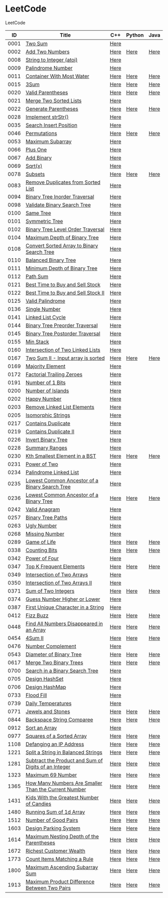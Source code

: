 # LeetCode

LeetCode

| ID   | Title                                                                                                                                       | C++                                                                         | Python                                                                        | Java                                                                          |
| ---- | ------------------------------------------------------------------------------------------------------------------------------------------- | --------------------------------------------------------------------------- | ----------------------------------------------------------------------------- | ----------------------------------------------------------------------------- |
| 0001 | [Two Sum](https://leetcode.com/problems/two-sum/)                                                                                           | [Here](./C++/0001-two-sum.cpp)                                              |                                                                               |                                                                               |
| 0002 | [Add Two Numbers](https://leetcode.com/problems/add-two-numbers/)                                                                           | [Here](./C++/0002-add-two-numbers.cpp)                                      | [Here](./Python/0002-add-two-numbers.py)                                      | [Here](./Java/0002-add-two-numbers.java)                                      |
| 0008 | [String to Integer (atoi)](https://leetcode.com/problems/string-to-integer-atoi/)                                                           | [Here](./C++/0008-string-to-integer-atoi.cpp)                               |                                                                               |                                                                               |
| 0009 | [Palindrome Number](https://leetcode.com/problems/palindrome-number/)                                                                       | [Here](./C++/0009-palindrome-number.cpp)                                    |                                                                               |                                                                               |
| 0011 | [Container With Most Water](https://leetcode.com/problems/container-with-most-water/)                                                       | [Here](./C++/0011-container-with-most-water.cpp)                            | [Here](./Python/0011-container-with-most-water.py)                            | [Here](./Java/0011-container-with-most-water.java)                            |
| 0015 | [3Sum](https://leetcode.com/problems/3sum/)                                                                                                 | [Here](./C++/0015-3sum.cpp)                                                 | [Here](./Python/0015-3sum.py)                                                 | [Here](./Java/0015-3sum.java)                                                 |
| 0020 | [Valid Parentheses](https://leetcode.com/problems/valid-parentheses/)                                                                       | [Here](./C++/0020-valid-parentheses.cpp)                                    | [Here](./Python/0020-valid-parentheses.py)                                    | [Here](./Java/0020-valid-parentheses.java)                                    |
| 0021 | [Merge Two Sorted Lists](https://leetcode.com/problems/merge-two-sorted-lists/)                                                             | [Here](./C++/0021-merge-two-sorted-lists.cpp)                               |                                                                               |                                                                               |
| 0022 | [Generate Parentheses](https://leetcode.com/problems/generate-parentheses/)                                                                 | [Here](./C++/0022-generate-parentheses.cpp)                                 | [Here](./Python/0022-generate-parentheses.py)                                 | [Here](./Java/0022-generate-parentheses.java)                                 |
| 0028 | [Implement strStr()](https://leetcode.com/problems/implement-strstr/)                                                                       | [Here](./C++/0028-implement-strstr.cpp)                                     |                                                                               |                                                                               |
| 0035 | [Search Insert Position](https://leetcode.com/problems/search-insert-position/)                                                             | [Here](./C++/0035-search-insert-position.cpp)                               |                                                                               |                                                                               |
| 0046 | [Permutations](https://leetcode.com/problems/permutations/)                                                                                 | [Here](./C++/0046-permutations.cpp)                                         | [Here](./Python/0046-permutations.py)                                         | [Here](./Java/0046-permutations.java)                                         |
| 0053 | [Maximum Subarray](https://leetcode.com/problems/maximum-subarray/)                                                                         | [Here](/C++/0053-maximum-subarray.cpp)                                      |                                                                               |                                                                               |
| 0066 | [Plus One](https://leetcode.com/problems/plus-one/)                                                                                         | [Here](./C++/0066-plus-one.cpp)                                             |                                                                               |                                                                               |
| 0067 | [Add Binary](https://leetcode.com/problems/add-binary/)                                                                                     | [Here](./C++/0067-add-binary.cpp)                                           |                                                                               |                                                                               |
| 0069 | [Sqrt(x)](https://leetcode.com/problems/sqrtx/)                                                                                             | [Here](./C++/0069-sqrtx.cpp)                                                |                                                                               |                                                                               |
| 0078 | [Subsets](https://leetcode.com/problems/subsets/)                                                                                           | [Here](./C++/0078-subsets.cpp)                                              | [Here](./Python/0078-subsets.py)                                              | [Here](./Java/0078-subsets.java)                                              |
| 0083 | [Remove Duplicates from Sorted List](https://leetcode.com/problems/remove-duplicates-from-sorted-list/)                                     | [Here](./C++/0083-remove-duplicates-from-sorted-list.cpp)                   |                                                                               |                                                                               |
| 0094 | [Binary Tree Inorder Traversal](https://leetcode.com/problems/binary-tree-inorder-traversal/)                                               | [Here](./C++/0094-binary-tree-inorder-traversal.cpp)                        |                                                                               |                                                                               |
| 0098 | [Validate Binary Search Tree](https://leetcode.com/problems/validate-binary-search-tree/)                                                   | [Here](./C++/0098-validate-binary-search-tree.cpp)                          |                                                                               |                                                                               |
| 0100 | [Same Tree](https://leetcode.com/problems/same-tree/)                                                                                       | [Here](./C++/0100-same-tree.cpp)                                            |                                                                               |                                                                               |
| 0101 | [Symmetric Tree](https://leetcode.com/problems/symmetric-tree/)                                                                             | [Here](./C++/0101-symmetric-tree.cpp)                                       |                                                                               |                                                                               |
| 0102 | [Binary Tree Level Order Traversal](https://leetcode.com/problems/binary-tree-level-order-traversal/)                                       | [Here](./C++/0102-binary-tree-level-order-traversal.cpp)                    |                                                                               |                                                                               |
| 0104 | [Maximum Depth of Binary Tree](https://leetcode.com/problems/maximum-depth-of-binary-tree/)                                                 | [Here](./C++/0104-maximum-depth-of-binary-tree.cpp)                         |                                                                               |                                                                               |
| 0108 | [Convert Sorted Array to Binary Search Tree](https://leetcode.com/problems/convert-sorted-array-to-binary-search-tree/)                     | [Here](./C++/0108-convert-sorted-array-to-binary-search-tree.cpp)           |                                                                               |                                                                               |
| 0110 | [Balanced Binary Tree](https://leetcode.com/problems/balanced-binary-tree/)                                                                 | [Here](./C++/0110-balanced-binary-tree.cpp)                                 |                                                                               |                                                                               |
| 0111 | [Minimum Depth of Binary Tree](https://leetcode.com/problems/minimum-depth-of-binary-tree/)                                                 | [Here](./C++/0111-minimum-depth-of-binary-tree.cpp)                         |                                                                               |                                                                               |
| 0112 | [Path Sum](https://leetcode.com/problems/path-sum/)                                                                                         | [Here](./C++/0112-path-sum.cpp)                                             |                                                                               |                                                                               |
| 0121 | [Best Time to Buy and Sell Stock](https://leetcode.com/problems/best-time-to-buy-and-sell-stock/)                                           | [Here](./C++/0121-best-time-to-buy-and-sell-stock.cpp)                      |                                                                               |                                                                               |
| 0122 | [Best Time to Buy and Sell Stock II](https://leetcode.com/problems/best-time-to-buy-and-sell-stock-ii/)                                     | [Here](./C++/0122-best-time-to-buy-and-sell-stock-ii.cpp)                   |                                                                               |                                                                               |
| 0125 | [Valid Palindrome](https://leetcode.com/problems/valid-palindrome/)                                                                         | [Here](./C++/0125-valid-palindrome.cpp)                                     |                                                                               |                                                                               |
| 0136 | [Single Number](https://leetcode.com/problems/single-number/)                                                                               | [Here](./C++/0136-single-number.cpp)                                        |                                                                               |                                                                               |
| 0141 | [Linked List Cycle](https://leetcode.com/problems/linked-list-cycle/)                                                                       | [Here](./C++/0141-linked-list-cycle.cpp)                                    |                                                                               |                                                                               |
| 0144 | [Binary Tree Preorder Traversal](https://leetcode.com/problems/binary-tree-preorder-traversal/)                                             | [Here](./C++/0144-binary-tree-preorder-traversal.cpp)                       |                                                                               |                                                                               |
| 0145 | [Binary Tree Postorder Traversal](https://leetcode.com/problems/binary-tree-postorder-traversal/)                                           | [Here](./C++/0145-binary-tree-postorder-traversal.cpp)                      |                                                                               |                                                                               |
| 0155 | [Min Stack](https://leetcode.com/problems/min-stack/)                                                                                       | [Here](./C++/0155-min-stack.cpp)                                            |                                                                               |                                                                               |
| 0160 | [Intersection of Two Linked Lists](https://leetcode.com/problems/intersection-of-two-linked-lists/)                                         | [Here](./C++/0160-intersection-of-two-linked-lists.cpp)                     |                                                                               |                                                                               |
| 0167 | [Two Sum II - Input array is sorted](https://leetcode.com/problems/two-sum-ii-input-array-is-sorted/)                                       | [Here](./C++/0167-two-sum-ii-input-array-is-sorted.cpp)                     | [Here](./Python/0167-two-sum-ii-input-array-is-sorted.py)                     | [Here](./Java/0167-two-sum-ii-input-array-is-sorted.java)                     |
| 0169 | [Majority Element](https://leetcode.com/problems/majority-element/)                                                                         | [Here](./C++/0169-majority-element.cpp)                                     |                                                                               |                                                                               |
| 0172 | [Factorial Trailing Zeroes](https://leetcode.com/problems/factorial-trailing-zeroes/)                                                       | [Here](./C++/0172-factorial-trailing-zeroes.cpp)                            |                                                                               |                                                                               |
| 0191 | [Number of 1 Bits](https://leetcode.com/problems/number-of-1-bits/)                                                                         | [Here](./C++/0191-number-of-1-bits.cpp)                                     |                                                                               |                                                                               |
| 0200 | [Number of Islands](https://leetcode.com/problems/number-of-islands/)                                                                       | [Here](./C++/0200-number-of-islands.cpp)                                    |                                                                               |                                                                               |
| 0202 | [Happy Number](https://leetcode.com/problems/happy-number/)                                                                                 | [Here](./C++/0202-happy-number.cpp)                                         |                                                                               |                                                                               |
| 0203 | [Remove Linked List Elements](https://leetcode.com/problems/remove-linked-list-elements/)                                                   | [Here](./C++/0203-remove-linked-list-elements.cpp)                          |                                                                               |                                                                               |
| 0205 | [Isomorphic Strings](https://leetcode.com/problems/isomorphic-strings/)                                                                     | [Here](./C++/0205-isomorphic-strings.cpp)                                   |                                                                               |                                                                               |
| 0217 | [Contains Duplicate](https://leetcode.com/problems/contains-duplicate/)                                                                     | [Here](./C++/0217-contains-duplicate.cpp)                                   |                                                                               |                                                                               |
| 0219 | [Contains Duplicate II](https://leetcode.com/problems/contains-duplicate-ii/)                                                               | [Here](./C++/0219-contains-duplicate-ii.cpp)                                |                                                                               |                                                                               |
| 0226 | [Invert Binary Tree](https://leetcode.com/problems/invert-binary-tree/)                                                                     | [Here](./C++/0226-invert-binary-tree.cpp)                                   |                                                                               |                                                                               |
| 0228 | [Summary Ranges](https://leetcode.com/problems/summary-ranges/)                                                                             | [Here](./C++/0228-summary-ranges.cpp)                                       |                                                                               |                                                                               |
| 0230 | [Kth Smallest Element in a BST](https://leetcode.com/problems/kth-smallest-element-in-a-bst/)                                               | [Here](./C++/0230-kth-smallest-element-in-a-bst.cpp)                        | [Here](./Python/0230-kth-smallest-element-in-a-bst.py)                        | [Here](./Java/0230-kth-smallest-element-in-a-bst.java)                        |
| 0231 | [Power of Two](https://leetcode.com/problems/power-of-two/)                                                                                 | [Here](./C++/0231-power-of-two.cpp)                                         |                                                                               |                                                                               |
| 0234 | [Palindrome Linked List](https://leetcode.com/problems/palindrome-linked-list/)                                                             | [Here](./C++/0234-palindrome-linked-list.cpp)                               |                                                                               |                                                                               |
| 0235 | [Lowest Common Ancestor of a Binary Search Tree](https://leetcode.com/problems/lowest-common-ancestor-of-a-binary-search-tree/)             | [Here](./C++/0235-lowest-common-ancestor-of-a-binary-search-tree.cpp)       |                                                                               |                                                                               |
| 0236 | [Lowest Common Ancestor of a Binary Tree](https://leetcode.com/problems/lowest-common-ancestor-of-a-binary-tree/)                           | [Here](./C++/)                                                              | [Here](./Python/0236-lowest-common-ancestor-of-a-binary-tree.py)              | [Here](./Java/0236-lowest-common-ancestor-of-a-binary-tree.java)              |
| 0242 | [Valid Anagram](https://leetcode.com/problems/valid-anagram/)                                                                               | [Here](./C++/0242-valid-anagram.cpp)                                        |                                                                               |                                                                               |
| 0257 | [Binary Tree Paths](https://leetcode.com/problems/binary-tree-paths/)                                                                       | [Here](./C++/0257-binary-tree-paths.cpp)                                    |                                                                               |                                                                               |
| 0263 | [Ugly Number](https://leetcode.com/problems/ugly-number/)                                                                                   | [Here](./C++/0263-ugly-number.cpp)                                          |                                                                               |                                                                               |
| 0268 | [Missing Number](https://leetcode.com/problems/missing-number/)                                                                             | [Here](./C++/0268-missing-number.cpp)                                       |                                                                               |                                                                               |
| 0289 | [Game of Life](https://leetcode.com/problems/game-of-life/)                                                                                 | [Here](./C++/0289-game-of-life.cpp)                                         | [Here](./Python/0289-game-of-life.py)                                         | [Here](./Java/0289-game-of-life.java)                                         |
| 0338 | [Counting Bits](https://leetcode.com/problems/counting-bits/)                                                                               | [Here](./C++/0338-counting-bits.cpp)                                        | [Here](./Python/0338-counting-bits.py)                                        | [Here](./Java/0338-counting-bits.java)                                        |
| 0342 | [Power of Four](https://leetcode.com/problems/power-of-four/)                                                                               | [Here](./C++/0342-power-of-four.cpp)                                        |                                                                               |                                                                               |
| 0347 | [Top K Frequent Elements](https://leetcode.com/problems/top-k-frequent-elements/)                                                           | [Here](./C++/0347-top-k-frequent-elements.cpp)                              | [Here](./Python/0347-top-k-frequent-elements.py)                              | [Here](./Java/0347-top-k-frequent-elements.java)                              |
| 0349 | [Intersection of Two Arrays](https://leetcode.com/problems/intersection-of-two-arrays/)                                                     | [Here](./C++/0349-intersection-of-two-arrays.cpp)                           |                                                                               |                                                                               |
| 0350 | [Intersection of Two Arrays II](https://leetcode.com/problems/intersection-of-two-arrays-ii/)                                               | [Here](./C++/0350-intersection-of-two-arrays-ii.cpp)                        |                                                                               |                                                                               |
| 0371 | [Sum of Two Integers](https://leetcode.com/problems/sum-of-two-integers/)                                                                   | [Here](./C++/0371-sum-of-two-integers.cpp)                                  | [Here](./Python/0371-sum-of-two-integers.py)                                  | [Here](./Java/0371-sum-of-two-integers.java)                                  |
| 0374 | [Guess Number Higher or Lower](https://leetcode.com/problems/guess-number-higher-or-lower/)                                                 | [Here](./C++/0374-guess-number-higher-or-lower.cpp)                         |                                                                               |                                                                               |
| 0387 | [First Unique Character in a String](https://leetcode.com/problems/first-unique-character-in-a-string/)                                     | [Here](./C++/0387-first-unique-character-in-a-string.cpp)                   |                                                                               |                                                                               |
| 0412 | [Fizz Buzz](https://leetcode.com/problems/fizz-buzz/)                                                                                       | [Here](./C++/0412-fizz-buzz.cpp)                                            | [Here](./Python/0412-fizz-buzz.py)                                            | [Here](./Java/0412-fizz-buzz.java)                                            |
| 0448 | [Find All Numbers Disappeared in an Array](https://leetcode.com/problems/find-all-numbers-disappeared-in-an-array/)                         | [Here](./C++/0448-find-all-numbers-disappeared-in-an-array.cpp)             | [Here](./Python/0448-find-all-numbers-disappeared-in-an-array.py)             | [Here](./Java/0448-find-all-numbers-disappeared-in-an-array.java)             |
| 0454 | [4Sum II](https://leetcode.com/problems/4sum-ii/)                                                                                           | [Here](./C++/0454-4sum-ii.cpp)                                              | [Here](./Python/0454-4sum-ii.py)                                              | [Here](./Java/0454-4sum-ii.java)                                              |
| 0476 | [Number Complement](https://leetcode.com/problems/number-complement/)                                                                       | [Here](./C++/0476-number-complement.cpp)                                    |                                                                               |                                                                               |
| 0543 | [Diameter of Binary Tree](https://leetcode.com/problems/diameter-of-binary-tree/)                                                           | [Here](./C++/0543-diameter-of-binary-tree.cpp)                              | [Here](./Python/0543-diameter-of-binary-tree.py)                              | [Here](./Java/0543-diameter-of-binary-tree.java)                              |
| 0617 | [Merge Two Binary Trees](https://leetcode.com/problems/merge-two-binary-trees/)                                                             | [Here](./C++/0617-merge-two-binary-trees.cpp)                               | [Here](./Python/0617-merge-two-binary-trees.py)                               | [Here](./Java/0617-merge-two-binary-trees.java)                               |
| 0700 | [Search in a Binary Search Tree](https://leetcode.com/problems/search-in-a-binary-search-tree/)                                             | [Here](./C++/0700-search-in-a-binary-search-tree.cpp)                       |                                                                               |                                                                               |
| 0705 | [Design HashSet](https://leetcode.com/problems/design-hashset/)                                                                             | [Here](./C++/0705-design-hashset.cpp)                                       |                                                                               |                                                                               |
| 0706 | [Design HashMap](https://leetcode.com/problems/design-hashmap/)                                                                             | [Here](./C++/0706-design-hashmap.cpp)                                       |                                                                               |                                                                               |
| 0733 | [Flood Fill](https://leetcode.com/problems/flood-fill/)                                                                                     | [Here](./C++/0733-flood-fill.cpp)                                           |                                                                               |                                                                               |
| 0739 | [Daily Temperatures](https://leetcode.com/problems/daily-temperatures/)                                                                     | [Here](./C++/0739-daily-temperatures.cpp)                                   |                                                                               |                                                                               |
| 0771 | [Jewels and Stones](https://leetcode.com/problems/jewels-and-stones/)                                                                       | [Here](./C++/0771-jewels-and-stones.cpp)                                    | [Here](./Python/0771-jewels-and-stones.py)                                    | [Here](./Java/0771-jewels-and-stones.java)                                    |
| 0844 | [Backspace String Comparee](https://leetcode.com/problems/backspace-string-compare/)                                                        | [Here](./C++/0844-backspace-string-compare.cpp)                             | [Here](./Python/0844-backspace-string-compare.py)                             | [Here](./Java/0844-backspace-string-compare.java)                             |
| 0912 | [Sort an Array](https://leetcode.com/problems/sort-an-array/)                                                                               | [Here](./C++/0912-sort-an-array.cpp)                                        |                                                                               |                                                                               |
| 0977 | [Squares of a Sorted Array](https://leetcode.com/problems/squares-of-a-sorted-array/)                                                       | [Here](./C++/0977-squares-of-a-sorted-array.cpp)                            | [Here](./Python/0977-squares-of-a-sorted-array.py)                            | [Here](./Java/0977-squares-of-a-sorted-array.java)                            |
| 1108 | [Defanging an IP Address](https://leetcode.com/problems/defanging-an-ip-address/)                                                           | [Here](./C++/1108-defanging-an-ip-address.cpp)                              | [Here](./Python/1108-defanging-an-ip-address.py)                              | [Here](./Java/1108-defanging-an-ip-address.java)                              |
| 1221 | [Split a String in Balanced Strings](https://leetcode.com/problems/split-a-string-in-balanced-strings/)                                     | [Here](./C++/1221-split-a-string-in-balanced-strings.cpp)                   | [Here](./Python/1221-split-a-string-in-balanced-strings.py)                   | [Here](./Java/1221-split-a-string-in-balanced-strings.java)                   |
| 1281 | [Subtract the Product and Sum of Digits of an Integer](https://leetcode.com/problems/subtract-the-product-and-sum-of-digits-of-an-integer/) | [Here](./C++/1281-subtract-the-product-and-sum-of-digits-of-an-integer.cpp) | [Here](./Python/1281-subtract-the-product-and-sum-of-digits-of-an-integer.py) | [Here](./Java/1281-subtract-the-product-and-sum-of-digits-of-an-integer.java) |
| 1323 | [Maximum 69 Number](https://leetcode.com/problems/maximum-69-number/)                                                                       | [Here](./C++/1323-maximum-69-number.cpp)                                    | [Here](./Python/1323-maximum-69-number.py)                                    | [Here](./Java/1323-maximum-69-number.java)                                    |
| 1365 | [How Many Numbers Are Smaller Than the Current Number](https://leetcode.com/problems/how-many-numbers-are-smaller-than-the-current-number/) | [Here](./C++/1365-how-many-numbers-are-smaller-than-the-current-number.cpp) | [Here](./Python/1365-how-many-numbers-are-smaller-than-the-current-number.py) | [Here](./Java/1365-how-many-numbers-are-smaller-than-the-current-number.java) |
| 1431 | [Kids With the Greatest Number of Candies](https://leetcode.com/problems/kids-with-the-greatest-number-of-candies/)                         | [Here](./C++/1431-kids-with-the-greatest-number-of-candies.cpp)             | [Here](./Python/1431-kids-with-the-greatest-number-of-candies.py)             | [Here](./Java/1431-kids-with-the-greatest-number-of-candies.java)             |
| 1480 | [Running Sum of 1d Array](https://leetcode.com/problems/running-sum-of-1d-array/)                                                           | [Here](./C++/1480-running-sum-of-1d-array.cpp)                              | [Here](./Python/1480-running-sum-of-1d-array.py)                              | [Here](./Java/1480-running-sum-of-1d-array.java)                              |
| 1512 | [Number of Good Pairs](https://leetcode.com/problems/number-of-good-pairs/)                                                                 | [Here](./C++1512-number-of-good-pairs.cpp)                                  | [Here](./Python/1512-number-of-good-pairs.py)                                 | [Here](./Java/1512-number-of-good-pairs.java)                                 |
| 1603 | [Design Parking System](https://leetcode.com/problems/design-parking-system/)                                                               | [Here](./C++/1603-design-parking-system.cpp)                                | [Here](./Python/1603-design-parking-system.py)                                | [Here](./Java/1603-design-parking-system.java)                                |
| 1614 | [Maximum Nesting Depth of the Parentheses](https://leetcode.com/problems/maximum-nesting-depth-of-the-parentheses/)                         | [Here](./C++/1614-maximum-nesting-depth-of-the-parentheses.cpp)             | [Here](./Python/1614-maximum-nesting-depth-of-the-parentheses.py)             | [Here](./Java/1614-maximum-nesting-depth-of-the-parentheses.java)             |
| 1672 | [Richest Customer Wealth](https://leetcode.com/problems/richest-customer-wealth/)                                                           | [Here](./C++/1672-richest-customer-wealth.cpp)                              | [Here](./Python/1672-richest-customer-wealth.py)                              | [Here](./Java/1672-richest-customer-wealth.java)                              |
| 1773 | [Count Items Matching a Rule](https://leetcode.com/problems/count-items-matching-a-rule/)                                                   | [Here](./C++/1773-count-items-matching-a-rule.cpp)                          | [Here](./Python/1773-count-items-matching-a-rule.py)                          | [Here](./Java/1773-count-items-matching-a-rule.java)                          |
| 1800 | [Maximum Ascending Subarray Sum](https://leetcode.com/problems/maximum-ascending-subarray-sum/)                                             | [Here](./C++/1800-maximum-ascending-subarray-sum.cpp)                       | [Here](./Python/1800-maximum-ascending-subarray-sum.py)                       | [Here](./Java/1800-maximum-ascending-subarray-sum.java)                       |
| 1913 | [Maximum Product Difference Between Two Pairs](https://leetcode.com/problems/maximum-product-difference-between-two-pairs/)                 | [Here](./C++/1913-maximum-product-difference-between-two-pairs.cpp)         | [Here](./Python/1913-maximum-product-difference-between-two-pairs.py)         | [Here](./Java/1913-maximum-product-difference-between-two-pairs.java)         |

